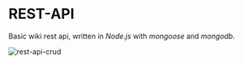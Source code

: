 # REST-API

Basic wiki rest api, written in *Node.js* with *mongoose* and *mongodb*.

![rest-api-crud](https://user-images.githubusercontent.com/57681651/98697123-77e70100-236c-11eb-902e-dbb0ee3ccebd.JPG)

